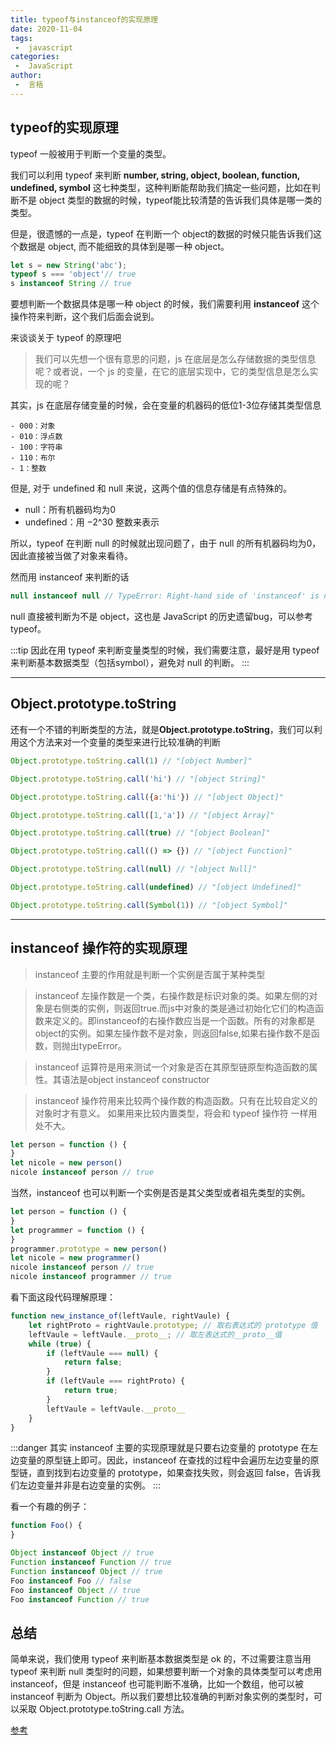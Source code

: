 ```yaml
---
title: typeof与instanceof的实现原理
date: 2020-11-04
tags:
 -  javascript
categories:
 -  JavaScript
author:
 -  言梧
---
```


## typeof的实现原理
typeof 一般被用于判断一个变量的类型。

我们可以利用 typeof 来判断 **number, string, object, boolean, function, undefined, symbol**  这七种类型，这种判断能帮助我们搞定一些问题，比如在判断不是 object 类型的数据的时候，typeof能比较清楚的告诉我们具体是哪一类的类型。

但是，很遗憾的一点是，typeof 在判断一个 object的数据的时候只能告诉我们这个数据是 object, 而不能细致的具体到是哪一种 object。

```js
let s = new String('abc');
typeof s === 'object'// true
s instanceof String // true
```

要想判断一个数据具体是哪一种 object 的时候，我们需要利用 **instanceof** 这个操作符来判断，这个我们后面会说到。

来谈谈关于 typeof 的原理吧

> 我们可以先想一个很有意思的问题，js 在底层是怎么存储数据的类型信息呢？或者说，一个 js 的变量，在它的底层实现中，它的类型信息是怎么实现的呢？

其实，js 在底层存储变量的时候，会在变量的机器码的低位1-3位存储其类型信息

```
- 000：对象
- 010：浮点数
- 100：字符串
- 110：布尔
- 1：整数
```

但是, 对于 undefined 和 null 来说，这两个值的信息存储是有点特殊的。

- null：所有机器码均为0
- undefined：用 −2^30 整数来表示

所以，typeof 在判断 null 的时候就出现问题了，由于 null 的所有机器码均为0，因此直接被当做了对象来看待。

然而用 instanceof 来判断的话
```js
null instanceof null // TypeError: Right-hand side of 'instanceof' is not an object
```
null 直接被判断为不是 object，这也是 JavaScript 的历史遗留bug，可以参考typeof。

:::tip
因此在用 typeof 来判断变量类型的时候，我们需要注意，最好是用 typeof 来判断基本数据类型（包括symbol），避免对 null 的判断。
:::

---
## Object.prototype.toString

还有一个不错的判断类型的方法，就是**Object.prototype.toString**，我们可以利用这个方法来对一个变量的类型来进行比较准确的判断
```js
Object.prototype.toString.call(1) // "[object Number]"

Object.prototype.toString.call('hi') // "[object String]"

Object.prototype.toString.call({a:'hi'}) // "[object Object]"

Object.prototype.toString.call([1,'a']) // "[object Array]"

Object.prototype.toString.call(true) // "[object Boolean]"

Object.prototype.toString.call(() => {}) // "[object Function]"

Object.prototype.toString.call(null) // "[object Null]"

Object.prototype.toString.call(undefined) // "[object Undefined]"

Object.prototype.toString.call(Symbol(1)) // "[object Symbol]"

```


---

## instanceof 操作符的实现原理


> instanceof 主要的作用就是判断一个实例是否属于某种类型

> instanceof 左操作数是一个类，右操作数是标识对象的类。如果左侧的对象是右侧类的实例，则返回true.而js中对象的类是通过初始化它们的构造函数来定义的。即instanceof的右操作数应当是一个函数。所有的对象都是object的实例。如果左操作数不是对象，则返回false,如果右操作数不是函数，则抛出typeError。

> instanceof 运算符是用来测试一个对象是否在其原型链原型构造函数的属性。其语法是object instanceof constructor

> instanceof 操作符用来比较两个操作数的构造函数。只有在比较自定义的对象时才有意义。 如果用来比较内置类型，将会和 typeof 操作符 一样用处不大。


```js
let person = function () {
}
let nicole = new person()
nicole instanceof person // true
```

当然，instanceof 也可以判断一个实例是否是其父类型或者祖先类型的实例。
```js
let person = function () {
}
let programmer = function () {
}
programmer.prototype = new person()
let nicole = new programmer()
nicole instanceof person // true
nicole instanceof programmer // true
```

看下面这段代码理解原理：
```js
function new_instance_of(leftVaule, rightVaule) { 
    let rightProto = rightVaule.prototype; // 取右表达式的 prototype 值
    leftVaule = leftVaule.__proto__; // 取左表达式的__proto__值
    while (true) {
    	if (leftVaule === null) {
            return false;	
        }
        if (leftVaule === rightProto) {
            return true;	
        } 
        leftVaule = leftVaule.__proto__ 
    }
}

```
:::danger
其实 instanceof 主要的实现原理就是只要右边变量的 prototype 在左边变量的原型链上即可。因此，instanceof 在查找的过程中会遍历左边变量的原型链，直到找到右边变量的 prototype，如果查找失败，则会返回 false，告诉我们左边变量并非是右边变量的实例。
:::


看一个有趣的例子：
```js
function Foo() {
}

Object instanceof Object // true
Function instanceof Function // true
Function instanceof Object // true
Foo instanceof Foo // false
Foo instanceof Object // true
Foo instanceof Function // true
```


## 总结
简单来说，我们使用 typeof 来判断基本数据类型是 ok 的，不过需要注意当用 typeof 来判断 null 类型时的问题，如果想要判断一个对象的具体类型可以考虑用 instanceof，但是 instanceof 也可能判断不准确，比如一个数组，他可以被 instanceof 判断为 Object。所以我们要想比较准确的判断对象实例的类型时，可以采取 Object.prototype.toString.call 方法。




[参考](https://blog.csdn.net/qq_38722097/article/details/80717240)